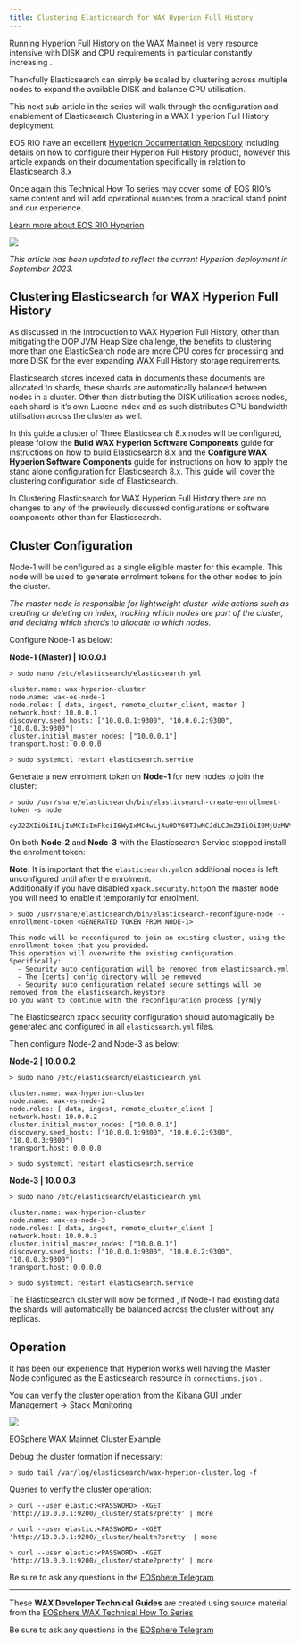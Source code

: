 ```yaml
---
title: Clustering Elasticsearch for WAX Hyperion Full History
---
```


Running Hyperion Full History on the WAX Mainnet is very resource intensive with DISK and CPU requirements in particular constantly increasing .

Thankfully Elasticsearch can simply be scaled by clustering across multiple nodes to expand the available DISK and balance CPU utilisation.

This next sub-article in the series will walk through the configuration and enablement of Elasticsearch Clustering in a WAX Hyperion Full History deployment.

EOS RIO have an excellent  [Hyperion Documentation Repository](https://hyperion.docs.eosrio.io/)  including details on how to configure their Hyperion Full History product, however this article expands on their documentation specifically in relation to Elasticsearch 8.x

Once again this Technical How To series may cover some of EOS RIO’s same content and will add operational nuances from a practical stand point and our experience.

[Learn more about EOS RIO Hyperion](https://eosrio.io/hyperion/)

![](https://miro.medium.com/v2/resize:fit:598/0*SMEjl3XTe2BtL1W3.png)

_This article has been updated to reflect the current Hyperion deployment in September 2023._

## Clustering Elasticsearch for WAX Hyperion Full History

As discussed in the Introduction to WAX Hyperion Full History, other than mitigating the OOP JVM Heap Size challenge, the benefits to clustering more than one ElasticSearch node are more CPU cores for processing and more DISK for the ever expanding WAX Full History storage requirements.

Elasticsearch stores indexed data in documents these documents are allocated to shards, these shards are automatically balanced between nodes in a cluster. Other than distributing the DISK utilisation across nodes, each shard is it’s own Lucene index and as such distributes CPU bandwidth utilisation across the cluster as well.

In this guide a cluster of Three Elasticsearch 8.x nodes will be configured, please follow the **Build WAX Hyperion Software Components** guide for instructions on how to build Elasticsearch 8.x and the **Configure WAX Hyperion Software Components** guide for instructions on how to apply the stand alone configuration for Elasticsearch 8.x. This guide will cover the clustering configuration side of Elasticsearch.

In Clustering Elasticsearch for WAX Hyperion Full History there are no changes to any of the previously discussed configurations or software components other than for Elasticsearch.

## Cluster Configuration

Node-1 will be configured as a single eligible master for this example. This node will be used to generate enrolment tokens for the other nodes to join the cluster.

_The master node is responsible for lightweight cluster-wide actions such as creating or deleting an index, tracking which nodes are part of the cluster, and deciding which shards to allocate to which nodes._

Configure Node-1 as below:

**Node-1 (Master) | 10.0.0.1**

```
> sudo nano /etc/elasticsearch/elasticsearch.yml

cluster.name: wax-hyperion-cluster
node.name: wax-es-node-1
node.roles: [ data, ingest, remote_cluster_client, master ]
network.host: 10.0.0.1 
discovery.seed_hosts: ["10.0.0.1:9300", "10.0.0.2:9300", "10.0.0.3:9300"]
cluster.initial_master_nodes: ["10.0.0.1"]
transport.host: 0.0.0.0

> sudo systemctl restart elasticsearch.service
```


Generate a new enrolment token on  **Node-1**  for new nodes to join the cluster:

```
> sudo /usr/share/elasticsearch/bin/elasticsearch-create-enrollment-token -s node

eyJ2ZXIiOiI4LjIuMCIsImFkciI6WyIxMC4wLjAuODY6OTIwMCJdLCJmZ3IiOiI0MjUzMWY5MmYwZjBlOGI0MDRhOWEzZWEwMDFiMzJkOWYwYjIxZjI3YjNlODI1MGVmZmQwNzg0N2RhM2RlNjEwIiwia2V5IjoicFRtNXY0TUJWSXFRRUFCLW1YR0o6TFNsMUk5dHdTX0syLUhwMUdMbjFfUSJ9
```

On both  **Node-2**  and  **Node-3**  with the Elasticsearch Service stopped install the enrolment token:

**Note:**  It is important that the  `elasticsearch.yml`on additional nodes is left unconfigured until after the enrolment.  
Additionally if you have disabled  `xpack.security.http`on the master node you will need to enable it temporarily for enrolment.

```
> sudo /usr/share/elasticsearch/bin/elasticsearch-reconfigure-node --enrollment-token <GENERATED TOKEN FROM NODE-1>

This node will be reconfigured to join an existing cluster, using the enrollment token that you provided.
This operation will overwrite the existing configuration. Specifically: 
  - Security auto configuration will be removed from elasticsearch.yml
  - The [certs] config directory will be removed
  - Security auto configuration related secure settings will be removed from the elasticsearch.keystore
Do you want to continue with the reconfiguration process [y/N]y
```

The Elasticsearch xpack security configuration should automagically be generated and configured in all  `elasticsearch.yml`  files.

Then configure Node-2 and Node-3 as below:

**Node-2 | 10.0.0.2**

```
> sudo nano /etc/elasticsearch/elasticsearch.yml

cluster.name: wax-hyperion-cluster
node.name: wax-es-node-2
node.roles: [ data, ingest, remote_cluster_client ]
network.host: 10.0.0.2
cluster.initial_master_nodes: ["10.0.0.1"]
discovery.seed_hosts: ["10.0.0.1:9300", "10.0.0.2:9300", "10.0.0.3:9300"]
transport.host: 0.0.0.0

> sudo systemctl restart elasticsearch.service
```

**Node-3 | 10.0.0.3**

```
> sudo nano /etc/elasticsearch/elasticsearch.yml

cluster.name: wax-hyperion-cluster
node.name: wax-es-node-3
node.roles: [ data, ingest, remote_cluster_client ]
network.host: 10.0.0.3
cluster.initial_master_nodes: ["10.0.0.1"]
discovery.seed_hosts: ["10.0.0.1:9300", "10.0.0.2:9300", "10.0.0.3:9300"]
transport.host: 0.0.0.0

> sudo systemctl restart elasticsearch.service
```

The Elasticsearch cluster will now be formed , if Node-1 had existing data the shards will automatically be balanced across the cluster without any replicas.

## Operation

It has been our experience that Hyperion works well having the Master Node configured as the Elasticsearch resource in  `connections.json`  .

You can verify the cluster operation from the Kibana GUI under Management -> Stack Monitoring

![](https://miro.medium.com/v2/resize:fit:700/1*MWeuTdnREi7ubwbsPHKvWg.png)

EOSphere WAX Mainnet Cluster Example

Debug the cluster formation if necessary:

```
> sudo tail /var/log/elasticsearch/wax-hyperion-cluster.log -f
```

Queries to verify the cluster operation:

```
> curl --user elastic:<PASSWORD> -XGET 'http://10.0.0.1:9200/_cluster/stats?pretty' | more

> curl --user elastic:<PASSWORD> -XGET 'http://10.0.0.1:9200/_cluster/health?pretty' | more

> curl --user elastic:<PASSWORD> -XGET 'http://10.0.0.1:9200/_cluster/state?pretty' | more
```
Be sure to ask any questions in the  [EOSphere Telegram](https://t.me/eosphere_io)

---

These **WAX Developer Technical Guides** are created using source material from the [EOSphere WAX Technical How To Series](https://medium.com/eosphere/wax-technical-how-to/home)

Be sure to ask any questions in the  [EOSphere Telegram](https://t.me/eosphere_io)
